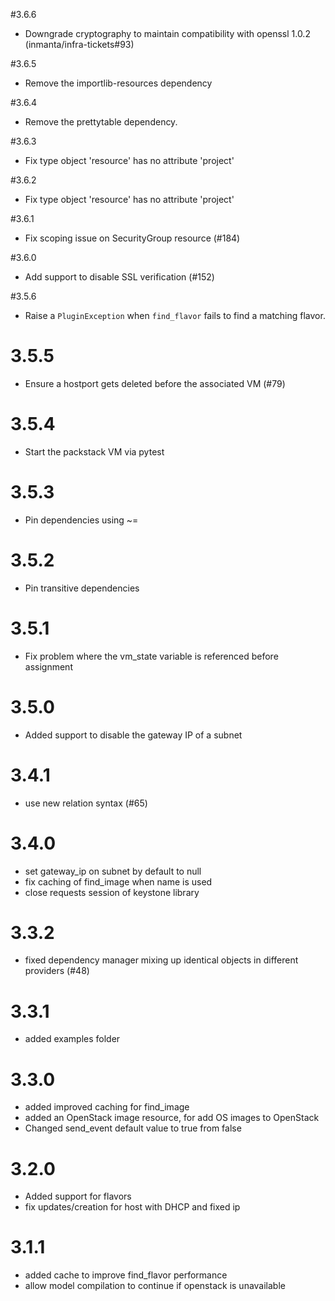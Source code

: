 #3.6.6
- Downgrade cryptography to maintain compatibility with openssl 1.0.2 (inmanta/infra-tickets#93)

#3.6.5
- Remove the importlib-resources dependency

#3.6.4
- Remove the prettytable dependency.

#3.6.3
- Fix type object 'resource' has no attribute 'project'

#3.6.2
- Fix type object 'resource' has no attribute 'project'

#3.6.1
- Fix scoping issue on SecurityGroup resource (#184)

#3.6.0
- Add support to disable SSL verification (#152)

#3.5.6
- Raise a `PluginException` when `find_flavor` fails to find a matching flavor.

# 3.5.5
- Ensure a hostport gets deleted before the associated VM (#79)

# 3.5.4
- Start the packstack VM via pytest

# 3.5.3
- Pin dependencies using ~=

# 3.5.2
- Pin transitive dependencies

# 3.5.1
- Fix problem where the vm_state variable is referenced before assignment

# 3.5.0
- Added support to disable the gateway IP of a subnet

# 3.4.1
- use new relation syntax (#65)

# 3.4.0
- set gateway_ip on subnet by default to null
- fix caching of find_image when name is used
- close requests session of keystone library

# 3.3.2
- fixed dependency manager mixing up identical objects in different providers (#48)

# 3.3.1
- added examples folder

# 3.3.0
- added improved caching for find_image
- added an OpenStack image resource, for add OS images to OpenStack
- Changed send_event default value to true from false

# 3.2.0
- Added support for flavors
- fix updates/creation for host with DHCP and fixed ip

# 3.1.1
- added cache to improve find_flavor performance
- allow model compilation to continue if openstack is unavailable
